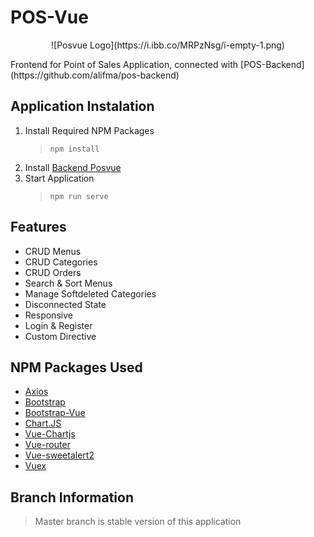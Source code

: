 # POS-Vue
<p align="center">
![Posvue Logo](https://i.ibb.co/MRPzNsg/i-empty-1.png)
</p>
Frontend for Point of Sales Application, connected with [POS-Backend](https://github.com/alifma/pos-backend)

## Application Instalation
1. Install Required NPM Packages 
   > `npm install`
2. Install [Backend Posvue](https://github.com/alifma/pos-backend)
3. Start Application
   > `npm run serve`

## Features
- CRUD Menus
- CRUD Categories
- CRUD Orders
- Search & Sort Menus
- Manage Softdeleted Categories
- Disconnected State
- Responsive
- Login & Register
- Custom Directive

## NPM Packages Used
- [Axios](https://www.npmjs.com/package/axios)
- [Bootstrap](https://www.npmjs.com/package/bootstrap)
- [Bootstrap-Vue](https://www.npmjs.com/package/bootstrap-vue)
- [Chart.JS](https://www.npmjs.com/package/chart.js)
- [Vue-Chartjs](https://www.npmjs.com/package/vue-chartjs)
- [Vue-router](https://www.npmjs.com/package/vue-router)
- [Vue-sweetalert2](https://www.npmjs.com/package/vue-sweetalert2)
- [Vuex](https://www.npmjs.com/package/vuex)

## Branch Information
> Master branch is stable version of this application